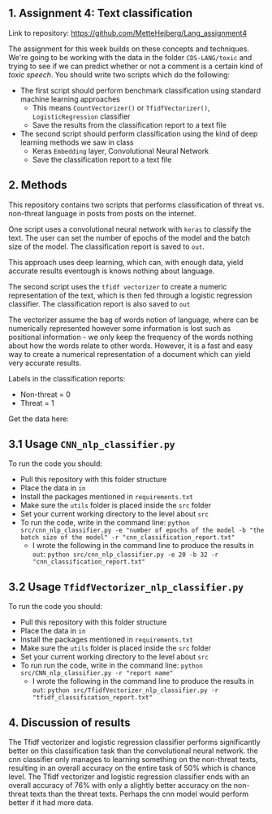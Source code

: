## 1. Assignment 4: Text classification
Link to repository: https://github.com/MetteHejberg/Lang_assignment4

The assignment for this week builds on these concepts and techniques. We're going to be working with the data in the folder ```CDS-LANG/toxic``` and trying to see if we can predict whether or not a comment is a certain kind of *toxic speech*. You should write two scripts which do the following:

- The first script should perform benchmark classification using standard machine learning approaches
  - This means ```CountVectorizer()``` or ```TfidfVectorizer()```, ```LogisticRegression``` classifier
  - Save the results from the classification report to a text file
- The second script should perform classification using the kind of deep learning methods we saw in class
  - Keras ```Embedding``` layer, Convolutional Neural Network
  - Save the classification report to a text file 

## 2. Methods
This repository contains two scripts that performs classification of threat vs. non-threat language in posts from posts on the internet. 

One script uses a convolutional neural network with ```keras``` to classify the text. The user can set the number of epochs of the model and the batch size of the model. The classification report is saved to ```out```.

This approach uses deep learning, which can, with enough data, yield accurate results eventough is knows nothing about language.

The second script uses the ```tfidf vectorizer``` to create a numeric representation of the text, which is then fed through a logistic regression classifier. The classification report is also saved to ```out```

The vectorizer assume the bag of words notion of language, where can be numerically represented however some information is lost such as positional information - we only keep the frequency of the words nothing about how the words relate to other words. However, it is a fast and easy way to create a numerical representation of a document which can yield very accurate results. 

Labels in the classification reports:
- Non-threat = 0
- Threat = 1

Get the data here: 

## 3.1 Usage ```CNN_nlp_classifier.py```
To run the code you should:
- Pull this repository with this folder structure 
- Place the data in ```in```
- Install the packages mentioned in ```requirements.txt```
- Make sure the ```utils``` folder is placed inside the ```src``` folder
- Set your current working directory to the level about ```src```
- To run the code, write in the command line: ```python src/cnn_nlp_classifier.py -e "number of epochs of the model -b "the batch size of the model" -r "cnn_classification_report.txt"```
  - I wrote the following in the command line to produce the results in ```out```: ```python src/cnn_nlp_classifier.py -e 20 -b 32 -r "cnn_classification_report.txt"```

## 3.2 Usage ```TfidfVectorizer_nlp_classifier.py```
To run the code you should:
- Pull this repository with this folder structure
- Place the data in ```in```
- Install the packages mentioned in ```requirements.txt```
- Make sure the ```utils``` folder is placed inside the ```src``` folder
- Set your current working directory to the level about ```src```
- To run run the code, write in the command line: ```python src/CNN_nlp_classifier.py -r "report name"```
  - I wrote the following in the command line to produce the results in ```out```: ```python src/TfidfVectorizer_nlp_classifier.py -r "tfidf_classification_report.txt"``` 

## 4. Discussion of results 
The Tfidf vectorizer and logistic regression classifier performs significantly better on this classification task than the convolutional neural network. the cnn classifier only manages to learning something on the non-threat texts, resulting in an overall accuracy on the entire task of 50% which is chance level. The Tfidf vectorizer and logistic regression classifier ends with an overall accuracy of 76% with only a slightly better accuracy on the non-threat texts than the threat texts. Perhaps the cnn model would perform better if it had more data.

